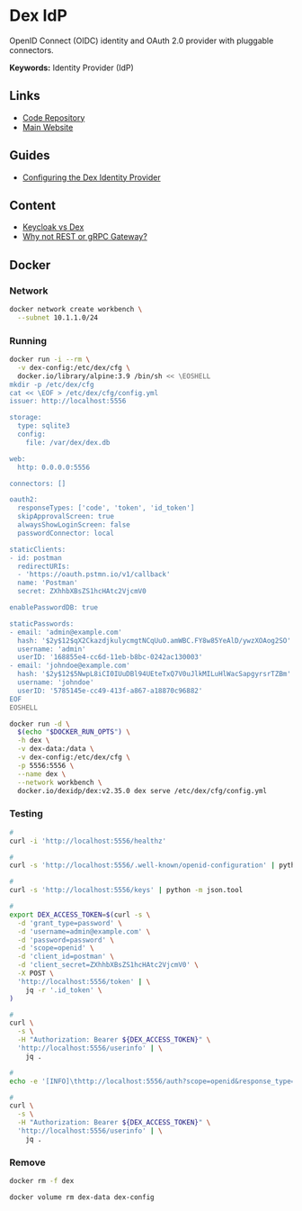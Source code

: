 # Dex IdP

OpenID Connect (OIDC) identity and OAuth 2.0 provider with pluggable connectors.

**Keywords:** Identity Provider (IdP)

<!--
dexctl

https://github.com/Kuadrant/authorino/tree/master/examples

kubectl get authrequests -n security | wc -l

https://medium.com/preply-engineering/k8s-auth-a81f59d4dff6

https://aws.amazon.com/blogs/containers/introducing-oidc-identity-provider-authentication-amazon-eks/
https://aws.amazon.com/blogs/containers/using-dex-dex-k8s-authenticator-to-authenticate-to-amazon-eks/
-->

## Links

- [Code Repository](https://github.com/dexidp/dex)
- [Main Website](https://dexidp.io)

## Guides

- [Configuring the Dex Identity Provider](https://tanzu.vmware.com/developer/guides/kubernetes/identity-dex/)

## Content

- [Keycloak vs Dex](https://medium.com/@sct10876/keycloak-vs-dex-71f7fab29919)
- [Why not REST or gRPC Gateway?](https://dexidp.io/docs/api/#why-not-rest-or-grpc-gateway)

## Docker

### Network

```sh
docker network create workbench \
  --subnet 10.1.1.0/24
```

### Running

```sh
docker run -i --rm \
  -v dex-config:/etc/dex/cfg \
  docker.io/library/alpine:3.9 /bin/sh << \EOSHELL
mkdir -p /etc/dex/cfg
cat << \EOF > /etc/dex/cfg/config.yml
issuer: http://localhost:5556

storage:
  type: sqlite3
  config:
    file: /var/dex/dex.db

web:
  http: 0.0.0.0:5556

connectors: []

oauth2:
  responseTypes: ['code', 'token', 'id_token']
  skipApprovalScreen: true
  alwaysShowLoginScreen: false
  passwordConnector: local

staticClients:
- id: postman
  redirectURIs:
  - 'https://oauth.pstmn.io/v1/callback'
  name: 'Postman'
  secret: ZXhhbXBsZS1hcHAtc2VjcmV0

enablePasswordDB: true

staticPasswords:
- email: 'admin@example.com'
  hash: '$2y$12$qX2CkazdjkulycmgtNCqUuO.amWBC.FY8w85YeAlD/ywzXOAog2SO'
  username: 'admin'
  userID: '168855e4-cc6d-11eb-b8bc-0242ac130003'
- email: 'johndoe@example.com'
  hash: '$2y$12$5NwpL8iCI0IUuDBl94UEteTxQ7V0uJlkMILuHlWacSapgyrsrTZBm'
  username: 'johndoe'
  userID: '5785145e-cc49-413f-a867-a18870c96882'
EOF
EOSHELL
```

```sh
docker run -d \
  $(echo "$DOCKER_RUN_OPTS") \
  -h dex \
  -v dex-data:/data \
  -v dex-config:/etc/dex/cfg \
  -p 5556:5556 \
  --name dex \
  --network workbench \
  docker.io/dexidp/dex:v2.35.0 dex serve /etc/dex/cfg/config.yml
```

### Testing

```sh
#
curl -i 'http://localhost:5556/healthz'

#
curl -s 'http://localhost:5556/.well-known/openid-configuration' | python -m json.tool

#
curl -s 'http://localhost:5556/keys' | python -m json.tool

#
export DEX_ACCESS_TOKEN=$(curl -s \
  -d 'grant_type=password' \
  -d 'username=admin@example.com' \
  -d 'password=password' \
  -d 'scope=openid' \
  -d 'client_id=postman' \
  -d 'client_secret=ZXhhbXBsZS1hcHAtc2VjcmV0' \
  -X POST \
  'http://localhost:5556/token' | \
    jq -r '.id_token' \
)

#
curl \
  -s \
  -H "Authorization: Bearer ${DEX_ACCESS_TOKEN}" \
  'http://localhost:5556/userinfo' | \
    jq .

#
echo -e '[INFO]\thttp://localhost:5556/auth?scope=openid&response_type=code&client_id=postman&redirect_uri=https://oauth.pstmn.io/v1/callback'

#
curl \
  -s \
  -H "Authorization: Bearer ${DEX_ACCESS_TOKEN}" \
  'http://localhost:5556/userinfo' | \
    jq .
```

### Remove

```sh
docker rm -f dex

docker volume rm dex-data dex-config
```
